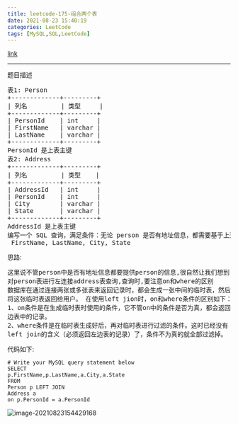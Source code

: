 ```yaml
---
title: leetcode-175-组合两个表
date: 2021-08-23 15:40:19
categories: LeetCode
tags: [MySQL,SQL,LeetCode]
---
```


[link](https://leetcode-cn.com/problems/combine-two-tables/)

<hr/>

题目描述

<pre>
表1: Person
+-------------+---------+
| 列名         | 类型     |
+-------------+---------+
| PersonId    | int     |
| FirstName   | varchar |
| LastName    | varchar |
+-------------+---------+
PersonId 是上表主键
表2: Address
+-------------+---------+
| 列名         | 类型    |
+-------------+---------+
| AddressId   | int     |
| PersonId    | int     |
| City        | varchar |
| State       | varchar |
+-------------+---------+
AddressId 是上表主键
编写一个 SQL 查询，满足条件：无论 person 是否有地址信息，都需要基于上述两表提供 person 的以下信息：
 FirstName, LastName, City, State
</pre>

思路:

<pre>
这里说不管person中是否有地址信息都要提供person的信息,很自然让我们想到
对person表进行左连接address表查询,查询时,要注意on和where的区别
数据库在通过连接两张或多张表来返回记录时，都会生成一张中间的临时表，然后再
将这张临时表返回给用户。 在使用left jion时，on和where条件的区别如下：
1、on条件是在生成临时表时使用的条件，它不管on中的条件是否为真，都会返回左
边表中的记录。
2、where条件是在临时表生成好后，再对临时表进行过滤的条件。这时已经没有
left join的含义（必须返回左边表的记录）了，条件不为真的就全部过滤掉。
</pre>

代码如下:

```mysql
# Write your MySQL query statement below
SELECT
p.FirstName,p.LastName,a.City,a.State
FROM
Person p LEFT JOIN
Address a
on p.PersonId = a.PersonId
```

![image-20210823154429168](https://gitee.com/cao_ziqiang/img/raw/master/20210823154429.png)
